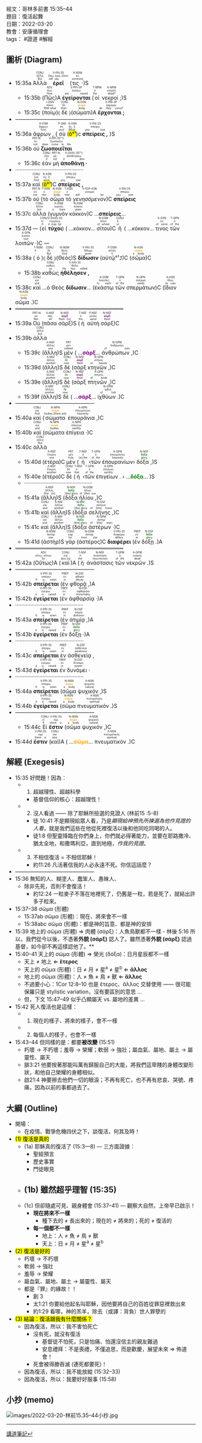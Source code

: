 經文：哥林多前書 15:35–44  
題目：復活起舞  
日期：2022-03-20  
教會：安康循理會  
tags： #證道  #解經  

## 圖析 (Diagram)

- <rt>15:35a</rt> <RUBY><ruby><ruby>Ἀλλὰ<rt>But</rt></ruby><rt>ἀλλά</rt></ruby><rt>CONJ</rt></RUBY> <RUBY><ruby><ruby><strong>ἐρεῖ</strong><rt>will say</rt></ruby><rt>ἔπω, ἐρῶ, εἶπον</rt></ruby><rt>V-FAI-3S</rt></RUBY> (<RUBY><ruby><ruby>τις ·<rt>someone</rt></ruby><rt>τις</rt></ruby><rt>X-NSM</rt></RUBY>)S 
	- <rt>15:35b</rt> (<RUBY><ruby><ruby>Πῶς<rt>How</rt></ruby><rt>πως</rt></ruby><rt>ADV</rt></RUBY>)A <RUBY><ruby><ruby><strong>ἐγείρονται</strong><rt>are raised</rt></ruby><rt>ἐγείρω</rt></ruby><rt>V-PPI-3P</rt></RUBY> (<RUBY><ruby><ruby>οἱ<rt>the</rt></ruby><rt>ὁ</rt></ruby><rt>T-NPM</rt></RUBY> <RUBY><ruby><ruby>νεκροί ;<rt>dead?</rt></ruby><rt>νεκρός</rt></ruby><rt>A-NPM</rt></RUBY>)S 
	- <rt>15:35c</rt> (<RUBY><ruby><ruby>ποίῳ<rt>With what</rt></ruby><rt>ποῖος</rt></ruby><rt>I-DSN</rt></RUBY>)⦇ <RUBY><ruby><ruby>δὲ<rt>then</rt></ruby><rt>δέ</rt></ruby><rt>CONJ</rt></RUBY> ⦈(<RUBY><ruby><ruby>σώματι<rt>body</rt></ruby><rt><strong><font color='orange'>σῶμα</font></strong></rt></ruby><rt>N-DSN</rt></RUBY>)A <RUBY><ruby><ruby><strong>ἔρχονται ;</strong><rt>do they come?</rt></ruby><rt>ἔρχομαι</rt></ruby><rt>V-PNI-3P</rt></RUBY> 
- ———————————————
- <rt>15:36a</rt> <RUBY><ruby><ruby>ἄφρων ,<rt>Fool</rt></ruby><rt>ἄφρων</rt></ruby><rt>A-VSM</rt></RUBY> { <RUBY><ruby><ruby>σὺ<rt>you!</rt></ruby><rt>σύ</rt></ruby><rt>P-2NS</rt></RUBY> (<RUBY><ruby><ruby><mark>ὃ°¹</mark><rt>What</rt></ruby><rt>ὅς, ἥ</rt></ruby><rt>R-ASN</rt></RUBY>)c <RUBY><ruby><ruby><strong>σπείρεις ,</strong><rt>you sow</rt></ruby><rt>σπείρω</rt></ruby><rt>V-PAI-2S</rt></RUBY> }S
- <rt>15:36b</rt> <RUBY><ruby><ruby>οὐ<rt>not</rt></ruby><rt>οὐ</rt></ruby><rt>PRT-N</rt></RUBY> <RUBY><ruby><ruby><strong>ζωοποιεῖται</strong><rt>does come to life</rt></ruby><rt>ζωοποιέω</rt></ruby><rt>V-PPI-3S°¹⮥</rt></RUBY> 
	- <rt>15:36c</rt> <RUBY><ruby><ruby>ἐὰν<rt>if</rt></ruby><rt>ἐάν</rt></ruby><rt>CONJ</rt></RUBY> <RUBY><ruby><ruby>μὴ<rt>not</rt></ruby><rt>μή</rt></ruby><rt>PRT-N</rt></RUBY> <RUBY><ruby><ruby><strong>ἀποθάνῃ ·</strong><rt>it dies</rt></ruby><rt>ἀποθνήσκω</rt></ruby><rt>V-2AAS-3S°¹⮥</rt></RUBY> 
- ·············································
- <rt>15:37a</rt> <RUBY><ruby><ruby>καὶ<rt>And</rt></ruby><rt>καί</rt></ruby><rt>CONJ</rt></RUBY> (<RUBY><ruby><ruby><mark>ὃ°¹</mark><rt>what</rt></ruby><rt>ὅς, ἥ</rt></ruby><rt>R-ASN</rt></RUBY>)C <RUBY><ruby><ruby><strong>σπείρεις ,</strong><rt>you sow</rt></ruby><rt>σπείρω</rt></ruby><rt>V-PAI-2S</rt></RUBY>
- <rt>15:37b</rt> <RUBY><ruby><ruby>οὐ<rt>not</rt></ruby><rt>οὐ</rt></ruby><rt>PRT-N</rt></RUBY> (<RUBY><ruby><ruby>τὸ<rt>the</rt></ruby><rt>ὁ</rt></ruby><rt>T-ASN</rt></RUBY> <RUBY><ruby><ruby>σῶμα<rt>body</rt></ruby><rt><strong><font color='orange'>σῶμα</font></strong></rt></ruby><rt>N-ASN</rt></RUBY> <RUBY><ruby><ruby>τὸ<rt>that</rt></ruby><rt>ὁ</rt></ruby><rt>T-ASN</rt></RUBY> <RUBY><ruby><ruby><em>γενησόμενον</em><rt>will be</rt></ruby><rt>γίνομαι</rt></ruby><rt>V-FDP-ASN</rt></RUBY>)C <RUBY><ruby><ruby><strong>σπείρεις</strong><rt>you sow</rt></ruby><rt>σπείρω</rt></ruby><rt>V-PAI-2S</rt></RUBY> 
- <rt>15:37c</rt> <RUBY><ruby><ruby>ἀλλὰ<rt>but</rt></ruby><rt>ἀλλά</rt></ruby><rt>CONJ</rt></RUBY> (<RUBY><ruby><ruby>γυμνὸν<rt>a bare</rt></ruby><rt>γυμνός</rt></ruby><rt>A-ASM</rt></RUBY> <RUBY><ruby><ruby>κόκκον<rt>grain</rt></ruby><rt>κόκκος</rt></ruby><rt>N-ASM</rt></RUBY>)C ...<strong>σπείρεις</strong>...
- <rt>15:37d</rt> —  (<RUBY><ruby><ruby>εἰ<rt>if</rt></ruby><rt>εἰ</rt></ruby><rt>CONJ</rt></RUBY> <RUBY><ruby><ruby><strong>τύχοι</strong><rt>it may be</rt></ruby><rt>τυγχάνω</rt></ruby><rt>V-2AAO-3S</rt></RUBY>) ( ...κόκκον... <RUBY><ruby><ruby>σίτου<rt>of wheat</rt></ruby><rt>σῖτος</rt></ruby><rt>N-GSM</rt></RUBY>)C <RUBY><ruby><ruby>ἤ<rt>or</rt></ruby><rt>ἤ</rt></ruby><rt>CONJ</rt></RUBY> ( ...κόκκον... <RUBY><ruby><ruby>τινος<rt>of some</rt></ruby><rt>τις</rt></ruby><rt>X-GSN</rt></RUBY> <RUBY><ruby><ruby>τῶν<rt>of the</rt></ruby><rt>ὁ</rt></ruby><rt>T-GPN</rt></RUBY> <RUBY><ruby><ruby>λοιπῶν ·<rt>rest</rt></ruby><rt>λοιπός</rt></ruby><rt>A-GPN</rt></RUBY>)C —
- <rt>15:38a</rt> (<RUBY><ruby><ruby>ὁ<rt>-</rt></ruby><rt>ὁ</rt></ruby><rt>T-NSM</rt></RUBY>)⦇ <RUBY><ruby><ruby>δὲ<rt>But</rt></ruby><rt>δέ</rt></ruby><rt>CONJ</rt></RUBY> ⦈(<RUBY><ruby><ruby>Θεὸς<rt>God</rt></ruby><rt>θεός</rt></ruby><rt>N-NSM</rt></RUBY>)S <RUBY><ruby><ruby><strong>δίδωσιν</strong><rt>gives</rt></ruby><rt>δίδωμι</rt></ruby><rt>V-PAI-3S</rt></RUBY> (<RUBY><ruby><ruby>αὐτῷ°¹⮥<rt>it</rt></ruby><rt>αὐτός</rt></ruby><rt>P-DSM</rt></RUBY>)C (<RUBY><ruby><ruby>σῶμα<rt>a body</rt></ruby><rt><strong><font color='orange'>σῶμα</font></strong></rt></ruby><rt>N-ASN</rt></RUBY>)C
	- <rt>15:38b</rt> <RUBY><ruby><ruby>καθὼς<rt>as</rt></ruby><rt>καθώς</rt></ruby><rt>CONJ</rt></RUBY> <RUBY><ruby><ruby><strong>ἠθέλησεν ,</strong><rt>He has willed</rt></ruby><rt>θέλω</rt></ruby><rt>V-AAI-3S</rt></RUBY> 
- <rt>15:38c</rt> <RUBY><ruby><ruby>καὶ<rt>and</rt></ruby><rt>καί</rt></ruby><rt>CONJ</rt></RUBY> ...ὁ Θεὸς <strong>δίδωσιν</strong>... (<RUBY><ruby><ruby>ἑκάστῳ<rt>to each</rt></ruby><rt>ἕκαστος</rt></ruby><rt>A-DSM</rt></RUBY> <RUBY><ruby><ruby>τῶν<rt>of the</rt></ruby><rt>ὁ</rt></ruby><rt>T-GPN</rt></RUBY> <RUBY><ruby><ruby>σπερμάτων<rt>seeds</rt></ruby><rt>σπέρμα</rt></ruby><rt>N-GPN</rt></RUBY>)C (<RUBY><ruby><ruby>ἴδιον<rt>its own</rt></ruby><rt>ἴδιος</rt></ruby><rt>A-ASN</rt></RUBY> <RUBY><ruby><ruby>σῶμα .<rt>body</rt></ruby><rt><strong><font color='orange'>σῶμα</font></strong></rt></ruby><rt>N-ASN</rt></RUBY>)C
- ═════════════════════════════
- <rt>15:39a</rt> <RUBY><ruby><ruby>Οὐ<rt>Not</rt></ruby><rt>οὐ</rt></ruby><rt>PRT-N</rt></RUBY> (<RUBY><ruby><ruby>πᾶσα<rt>all</rt></ruby><rt>πᾶς</rt></ruby><rt>A-NSF</rt></RUBY> <RUBY><ruby><ruby>σὰρξ<rt>flesh [is]</rt></ruby><rt><strong><font color='purple'>σάρξ</font></strong></rt></ruby><rt>N-NSF</rt></RUBY>)S (<RUBY><ruby><ruby>ἡ<rt>the</rt></ruby><rt>ὁ</rt></ruby><rt>T-NSF</rt></RUBY> <RUBY><ruby><ruby>αὐτὴ<rt>same</rt></ruby><rt>αὐτός</rt></ruby><rt>P-NSF</rt></RUBY> <RUBY><ruby><ruby>σάρξ<rt>flesh</rt></ruby><rt><strong><font color='purple'>σάρξ</font></strong></rt></ruby><rt>N-NSF</rt></RUBY>)C 
- <rt>15:39b</rt> <RUBY><ruby><ruby>ἀλλὰ<rt>but</rt></ruby><rt>ἀλλά</rt></ruby><rt>CONJ</rt></RUBY> 
	- <rt>15:39c</rt> (<RUBY><ruby><ruby>ἄλλη<rt>one</rt></ruby><rt>ἄλλος</rt></ruby><rt>A-NSF</rt></RUBY>)S <RUBY><ruby><ruby>μὲν<rt>indeed</rt></ruby><rt>μέν</rt></ruby><rt>PRT</rt></RUBY> ( ...<strong><font color='purple'>σάρξ</font></strong>... <RUBY><ruby><ruby>ἀνθρώπων ,<rt>of men</rt></ruby><rt>ἄνθρωπος</rt></ruby><rt>N-GPM</rt></RUBY>)C
	- <rt>15:39d</rt> (<RUBY><ruby><ruby>ἄλλη<rt>another</rt></ruby><rt>ἄλλος</rt></ruby><rt>A-NSF</rt></RUBY>)S <RUBY><ruby><ruby>δὲ<rt>now</rt></ruby><rt>δέ</rt></ruby><rt>CONJ</rt></RUBY> (<RUBY><ruby><ruby>σὰρξ<rt>flesh</rt></ruby><rt><strong><font color='purple'>σάρξ</font></strong></rt></ruby><rt>N-NSF</rt></RUBY> <RUBY><ruby><ruby>κτηνῶν ,<rt>of beasts</rt></ruby><rt>κτῆνος</rt></ruby><rt>N-GPN</rt></RUBY>)C
	- <rt>15:39e</rt> (<RUBY><ruby><ruby>ἄλλη<rt>another</rt></ruby><rt>ἄλλος</rt></ruby><rt>A-NSF</rt></RUBY>)S <RUBY><ruby><ruby>δὲ<rt>now</rt></ruby><rt>δέ</rt></ruby><rt>CONJ</rt></RUBY> (<RUBY><ruby><ruby>σὰρξ<rt>flesh</rt></ruby><rt><strong><font color='purple'>σάρξ</font></strong></rt></ruby><rt>N-NSF</rt></RUBY> <RUBY><ruby><ruby>πτηνῶν ,<rt>of birds</rt></ruby><rt>πτηνός</rt></ruby><rt>A-GPN</rt></RUBY>)C
	- <rt>15:39f</rt> (<RUBY><ruby><ruby>ἄλλη<rt>another</rt></ruby><rt>ἄλλος</rt></ruby><rt>A-NSF</rt></RUBY>)S <RUBY><ruby><ruby>δὲ<rt>now</rt></ruby><rt>δέ</rt></ruby><rt>CONJ</rt></RUBY> ( ...<strong><font color='purple'>σάρξ</font></strong>... <RUBY><ruby><ruby>ἰχθύων .<rt>of fish</rt></ruby><rt>ἰχθύς</rt></ruby><rt>N-GPM</rt></RUBY>)C
- ———————————————
- <rt>15:40a</rt> <RUBY><ruby><ruby>καὶ<rt>And</rt></ruby><rt>καί</rt></ruby><rt>CONJ</rt></RUBY> (<RUBY><ruby><ruby>σώματα<rt>bodies [there are]</rt></ruby><rt><strong><font color='orange'>σῶμα</font></strong></rt></ruby><rt>N-NPN</rt></RUBY> <RUBY><ruby><ruby>ἐπουράνια ,<rt>heavenly</rt></ruby><rt>ἐπουράνιος</rt></ruby><rt>A-NPN</rt></RUBY>)C
- <rt>15:40b</rt> <RUBY><ruby><ruby>καὶ<rt>and</rt></ruby><rt>καί</rt></ruby><rt>CONJ</rt></RUBY> (<RUBY><ruby><ruby>σώματα<rt>bodies</rt></ruby><rt><strong><font color='orange'>σῶμα</font></strong></rt></ruby><rt>N-NPN</rt></RUBY> <RUBY><ruby><ruby>ἐπίγεια ·<rt>earthly</rt></ruby><rt>ἐπίγειος</rt></ruby><rt>A-NPN</rt></RUBY>)C 
- <rt>15:40c</rt> <RUBY><ruby><ruby>ἀλλὰ<rt>But</rt></ruby><rt>ἀλλά</rt></ruby><rt>CONJ</rt></RUBY> 
	- <rt>15:40d</rt> (<RUBY><ruby><ruby>ἑτέρα<rt>one</rt></ruby><rt>ἕτερος</rt></ruby><rt>A-NSF</rt></RUBY>)C <RUBY><ruby><ruby>μὲν<rt>truly</rt></ruby><rt>μέν</rt></ruby><rt>PRT</rt></RUBY> (<RUBY><ruby><ruby>ἡ<rt>[is] the</rt></ruby><rt>ὁ</rt></ruby><rt>T-NSF</rt></RUBY> ‹<RUBY><ruby><ruby>τῶν<rt>of the</rt></ruby><rt>ὁ</rt></ruby><rt>T-GPN</rt></RUBY> <RUBY><ruby><ruby>ἐπουρανίων<rt>heavenly</rt></ruby><rt>ἐπουράνιος</rt></ruby><rt>A-GPN</rt></RUBY>› <RUBY><ruby><ruby>δόξα ,<rt>glory</rt></ruby><rt><strong><font color='green'>δόξα</font></strong></rt></ruby><rt>N-NSF</rt></RUBY>)S 
	- <rt>15:40e</rt> (<RUBY><ruby><ruby>ἑτέρα<rt>another</rt></ruby><rt>ἕτερος</rt></ruby><rt>A-NSF</rt></RUBY>)C <RUBY><ruby><ruby>δὲ<rt>now</rt></ruby><rt>δέ</rt></ruby><rt>CONJ</rt></RUBY> (<RUBY><ruby><ruby>ἡ<rt>that</rt></ruby><rt>ὁ</rt></ruby><rt>T-NSF</rt></RUBY> ‹<RUBY><ruby><ruby>τῶν<rt>of the</rt></ruby><rt>ὁ</rt></ruby><rt>T-GPN</rt></RUBY> <RUBY><ruby><ruby>ἐπιγείων .<rt>earthly</rt></ruby><rt>ἐπίγειος</rt></ruby><rt>A-GPN</rt></RUBY> › ...<strong><font color='green'>δόξα</font></strong>... )S
	- ·············································
	- <rt>15:41a</rt> (<RUBY><ruby><ruby>ἄλλη<rt>One [is]</rt></ruby><rt>ἄλλος</rt></ruby><rt>A-NSF</rt></RUBY>)S (<RUBY><ruby><ruby>δόξα<rt>[the] glory</rt></ruby><rt><strong><font color='green'>δόξα</font></strong></rt></ruby><rt>N-NSF</rt></RUBY> <RUBY><ruby><ruby>ἡλίου ,<rt>of [the] sun</rt></ruby><rt>ἥλιος</rt></ruby><rt>N-GSM</rt></RUBY>)C
	- <rt>15:41b</rt> <RUBY><ruby><ruby>καὶ<rt>and</rt></ruby><rt>καί</rt></ruby><rt>CONJ</rt></RUBY> (<RUBY><ruby><ruby>ἄλλη<rt>another</rt></ruby><rt>ἄλλος</rt></ruby><rt>A-NSF</rt></RUBY>)S (<RUBY><ruby><ruby>δόξα<rt>[the] glory</rt></ruby><rt><strong><font color='green'>δόξα</font></strong></rt></ruby><rt>N-NSF</rt></RUBY> <RUBY><ruby><ruby>σελήνης ,<rt>of [the] moon</rt></ruby><rt>σελήνη</rt></ruby><rt>N-GSF</rt></RUBY>)C
	- <rt>15:41c</rt> <RUBY><ruby><ruby>καὶ<rt>and</rt></ruby><rt>καί</rt></ruby><rt>CONJ</rt></RUBY> (<RUBY><ruby><ruby>ἄλλη<rt>another</rt></ruby><rt>ἄλλος</rt></ruby><rt>A-NSF</rt></RUBY>)S (<RUBY><ruby><ruby>δόξα<rt>[the] glory</rt></ruby><rt><strong><font color='green'>δόξα</font></strong></rt></ruby><rt>N-NSF</rt></RUBY> <RUBY><ruby><ruby>ἀστέρων ·<rt>of [the] stars</rt></ruby><rt>ἀστήρ</rt></ruby><rt>N-GPM</rt></RUBY>)C
	- <rt>15:41d</rt> (<RUBY><ruby><ruby>ἀστὴρ<rt>star</rt></ruby><rt>ἀστήρ</rt></ruby><rt>N-NSM</rt></RUBY>)S <RUBY><ruby><ruby>γὰρ<rt>for</rt></ruby><rt>γάρ</rt></ruby><rt>CONJ</rt></RUBY> (<RUBY><ruby><ruby>ἀστέρος<rt>from star</rt></ruby><rt>ἀστήρ</rt></ruby><rt>N-GSM</rt></RUBY>)C <RUBY><ruby><ruby><strong>διαφέρει</strong><rt>differs</rt></ruby><rt>διαφέρω</rt></ruby><rt>V-PAI-3S</rt></RUBY> (<RUBY><ruby><ruby>ἐν<rt>in</rt></ruby><rt>ἐν</rt></ruby><rt>PREP</rt></RUBY> <RUBY><ruby><ruby>δόξῃ .<rt>glory</rt></ruby><rt><strong><font color='green'>δόξα</font></strong></rt></ruby><rt>N-DSF</rt></RUBY>)A
- ═════════════════════════════
- <rt>15:42a</rt> (<RUBY><ruby><ruby>Οὕτως<rt>So</rt></ruby><rt>οὕτω, οὕτως</rt></ruby><rt>ADV</rt></RUBY>)A (<RUBY><ruby><ruby>καὶ<rt>also [is]</rt></ruby><rt>καί</rt></ruby><rt>CONJ</rt></RUBY>)A (<RUBY><ruby><ruby>ἡ<rt>the</rt></ruby><rt>ὁ</rt></ruby><rt>T-NSF</rt></RUBY> <RUBY><ruby><ruby>ἀνάστασις<rt>resurrection</rt></ruby><rt>ἀνάστασις</rt></ruby><rt>N-NSF</rt></RUBY> <RUBY><ruby><ruby>τῶν<rt>of the</rt></ruby><rt>ὁ</rt></ruby><rt>T-GPM</rt></RUBY> <RUBY><ruby><ruby>νεκρῶν .<rt>dead</rt></ruby><rt>νεκρός</rt></ruby><rt>A-GPM</rt></RUBY>)S 
- ———————————————
- <rt>15:42b</rt> <RUBY><ruby><ruby><strong>σπείρεται</strong><rt>It is sown</rt></ruby><rt>σπείρω</rt></ruby><rt>V-PPI-3S</rt></RUBY> (<RUBY><ruby><ruby>ἐν<rt>in</rt></ruby><rt>ἐν</rt></ruby><rt>PREP</rt></RUBY> <RUBY><ruby><ruby>φθορᾷ ,<rt>decay</rt></ruby><rt>φθορά</rt></ruby><rt>N-DSF</rt></RUBY>)A 
- <rt>15:42b</rt> <RUBY><ruby><ruby><strong>ἐγείρεται</strong><rt>it is raised</rt></ruby><rt>ἐγείρω</rt></ruby><rt>V-PPI-3S</rt></RUBY> (<RUBY><ruby><ruby>ἐν<rt>in</rt></ruby><rt>ἐν</rt></ruby><rt>PREP</rt></RUBY> <RUBY><ruby><ruby>ἀφθαρσίᾳ ·<rt>immortality</rt></ruby><rt>ἀφθαρσία</rt></ruby><rt>N-DSF</rt></RUBY>)A
- ·············································
- <rt>15:43a</rt> <RUBY><ruby><ruby><strong>σπείρεται</strong><rt>It is sown</rt></ruby><rt>σπείρω</rt></ruby><rt>V-PPI-3S</rt></RUBY> (<RUBY><ruby><ruby>ἐν<rt>in</rt></ruby><rt>ἐν</rt></ruby><rt>PREP</rt></RUBY> <RUBY><ruby><ruby>ἀτιμίᾳ ,<rt>dishonor</rt></ruby><rt>ἀτιμία</rt></ruby><rt>N-DSF</rt></RUBY>)A 
- <rt>15:43b</rt> <RUBY><ruby><ruby><strong>ἐγείρεται</strong><rt>it is raised</rt></ruby><rt>ἐγείρω</rt></ruby><rt>V-PPI-3S</rt></RUBY> (<RUBY><ruby><ruby>ἐν<rt>in</rt></ruby><rt>ἐν</rt></ruby><rt>PREP</rt></RUBY> <RUBY><ruby><ruby>δόξῃ ·<rt>glory</rt></ruby><rt><strong><font color='green'>δόξα</font></strong></rt></ruby><rt>N-DSF</rt></RUBY>)A 
- ·············································
- <rt>15:43c</rt> <RUBY><ruby><ruby><strong>σπείρεται</strong><rt>It is sown</rt></ruby><rt>σπείρω</rt></ruby><rt>V-PPI-3S</rt></RUBY> <RUBY><ruby><ruby>ἐν<rt>in</rt></ruby><rt>ἐν</rt></ruby><rt>PREP</rt></RUBY> <RUBY><ruby><ruby>ἀσθενείᾳ ,<rt>weakness</rt></ruby><rt>ἀσθένεια</rt></ruby><rt>N-DSF</rt></RUBY> 
- <rt>15:43d</rt> <RUBY><ruby><ruby><strong>ἐγείρεται</strong><rt>it is raised</rt></ruby><rt>ἐγείρω</rt></ruby><rt>V-PPI-3S</rt></RUBY> <RUBY><ruby><ruby>ἐν<rt>in</rt></ruby><rt>ἐν</rt></ruby><rt>PREP</rt></RUBY> <RUBY><ruby><ruby>δυνάμει ·<rt>power</rt></ruby><rt>δύναμις</rt></ruby><rt>N-DSF</rt></RUBY> 
- ·············································
- <rt>15:44a</rt> <RUBY><ruby><ruby><strong>σπείρεται</strong><rt>It is sown</rt></ruby><rt>σπείρω</rt></ruby><rt>V-PPI-3S</rt></RUBY> (<RUBY><ruby><ruby>σῶμα<rt>a body</rt></ruby><rt><strong><font color='orange'>σῶμα</font></strong></rt></ruby><rt>N-NSN</rt></RUBY> <RUBY><ruby><ruby>ψυχικόν ,<rt>natural</rt></ruby><rt>ψυχικός</rt></ruby><rt>A-NSN</rt></RUBY>)S 
- <rt>15:44b</rt> <RUBY><ruby><ruby><strong>ἐγείρεται</strong><rt>it is raised</rt></ruby><rt>ἐγείρω</rt></ruby><rt>V-PPI-3S</rt></RUBY> (<RUBY><ruby><ruby>σῶμα<rt>a body</rt></ruby><rt><strong><font color='orange'>σῶμα</font></strong></rt></ruby><rt>N-NSN</rt></RUBY> <RUBY><ruby><ruby>πνευματικόν .<rt>spiritual</rt></ruby><rt>πνευματικός</rt></ruby><rt>A-NSN</rt></RUBY>)S 
- ———————————————
	- <rt>15:44c</rt> <RUBY><ruby><ruby>Εἰ<rt>If</rt></ruby><rt>εἰ</rt></ruby><rt>CONJ</rt></RUBY> <RUBY><ruby><ruby><strong>ἔστιν</strong><rt>there is</rt></ruby><rt>εἰμί</rt></ruby><rt>V-PAI-3S</rt></RUBY> (<RUBY><ruby><ruby>σῶμα<rt>a body</rt></ruby><rt><strong><font color='orange'>σῶμα</font></strong></rt></ruby><rt>N-NSN</rt></RUBY> <RUBY><ruby><ruby>ψυχικόν ,<rt>natural</rt></ruby><rt>ψυχικός</rt></ruby><rt>A-NSN</rt></RUBY>)C
- <rt>15:44d</rt> <RUBY><ruby><ruby><strong>ἔστιν</strong><rt>there is</rt></ruby><rt>εἰμί</rt></ruby><rt>V-PAI-3S</rt></RUBY> (<RUBY><ruby><ruby>καὶ<rt>also</rt></ruby><rt>καί</rt></ruby><rt>CONJ</rt></RUBY>)A ( ...<strong><font color='orange'>σῶμα</font></strong>... <RUBY><ruby><ruby>πνευματικόν .<rt>spiritual</rt></ruby><rt>πνευματικός</rt></ruby><rt>A-NSN</rt></RUBY>)C

## 解經 (Exegesis)
- 15:35 好問題！因為：
	- 1) 超越理性、超越科學
		- 基督信仰的核心：超越理性！
	- 2) 沒人看過 —— 除了耶穌所撿選的見證人 (林前15 :5-8)
		- 徒 10:41 不是顯現給眾人看，乃是*顯現給神預先所揀選為他作見證的人看*，就是我們這些在他從死裡復活以後和他同吃同喝的人。 
		- 徒1:8 但聖靈降臨在你們身上，你們就必得著能力，並要在耶路撒冷、猶太全地，和撒瑪利亞，直到地極，*作我的見證*。 
	- 3) 不相信復活 = 不相信耶穌！
		- 約11:26 凡活著信我的人必永遠不死。你信這話麼？ 
- ———————————————
- 15:36 無知的人、糊塗人、蠢笨人、愚昧人、
	- 除非先死，否則不會復活！
		- 約12:24 一粒麥子不落在地裡死了，仍舊是一粒，若是死了，就結出許多子粒來。
- 15:37–38 σῶμα (形體)
	- 15:37ab σῶμα (形體)：現在、將來會不一樣 
	- 15:38abc σῶμα (形體)：都是神的旨意、都是神的安排
- 15:39 地上的 σῶμα (形體) ⇒ 肉體 (σάρξ)：人魚鳥獸都不一樣
		- 林後 5:16 所以，我們從今以後，不憑著**外貌 (σάρξ)** 認人了。雖然憑著**外貌 (σάρξ)** 認過基督，如今卻不再這樣認他了。** 
- 15:40–41 天上的 σῶμα (形體) ⇒ 榮光 (δόξα)：日月星辰都不一樣
	- 天上 ≠ 地上 ⇐ **ἕτερος** 
	- 天上的 σῶμα (形體)：日 ≠ 月 ≠ 星<sup>a</sup> ≠ 星<sup>b</sup> ⇐ **ἄλλος**
	- 地上的 σῶμα (形體)：人 ≠ 魚 ≠ 鳥 ≠ 獸 ⇐ **ἄλλος**
	- 不過要小心：1Cor 12:8–10 也是 ἕτερος、ἄλλος 交替使用 —— 很可能保羅只是 stylistic variation，沒有要區別的意思 ...
	- 但，下文 15:47–49 似乎凸顯屬天 vs. 屬地的差異 ...
- 15:42 死人復活也是這樣：
	- 1) 現在的樣子、將來的樣子，會不一樣
	- 2) 每個人的樣子，也會不一樣
- 15:43–44 但同樣的是：都要**被改變** (15:51)
	- 朽壞 → 不朽壞；羞辱 → 榮耀；軟弱 → 強壯；屬血氣、屬地、屬土 → 屬靈性、屬天
	- 腓3:21 他要按著那能叫萬有歸服自己的大能，將我們這卑賤的身體改變形狀，和他自己榮耀的身體相似。 
	- 啟21:4 神要擦去他們一切的眼淚；不再有死亡，也不再有悲哀、哭號、疼痛，因為以前的事都過去了。 


## 大綱 (Outline)
- 開場：
	- 在疫情、戰爭危機四伏之下，談復活，何其及時！
- <mark>(1) 復活是真的</mark>
	- (1a) 耶穌真的復活了 (15:3––8) — 三方面證據：
		- 聖經預言
		- 歷史事實
		- 門徒眼見
	- (1b) 雖然超乎理智 (15:35)
		- 
	- (1c) 但卻隨處可見、親身體會 (15:37–41) — 觀察大自然，上帝早已啟示！
		- **現在將來不一樣**
			- 種下去的 ≠ 長出來的；現在的 ≠ 將來的；死的 ≠ 復活的
		- **每一個都不一樣**
			- 地上：人 ≠ 魚 ≠ 鳥 ≠ 獸
			- 天上：日 ≠ 月 ≠ 星<sup>a</sup> ≠ 星<sup>b</sup>
- <mark>(2) 復活是好的</mark> 
	- 朽壞 → 不朽壞
	- 軟弱 → 強壯
	- 羞辱 → 榮耀
	- 屬血氣、屬地、屬土 → 屬靈性、屬天
	- 都是『罪』的緣故！！
		- 創 3
		- 太1:21 你要給他起名叫耶穌，因他要將自己的百姓從罪惡裡救出來
		- 約1:29 看哪，神的羔羊，除去（或譯：背負）世人罪孽的
- <mark>(3) 結論：復活跟我有什麼關係？</mark>
	- 因為復活，所以：我不害怕死亡
		- 沒有死，就沒有復活
			- 基督徒不怕死，只是怕痛、怕還沒信主的親友難過
			- 安息禮拜：不是喪禮，不僅追思，而是歡慶，展望未來 ⇒ 佈道會！
		- 死會被得勝吞滅 (連死都要死)！
	- 因為復活，所以：我不能放縱 (15:32–33)
	-  因為復活，所以：我要好好服事 (15:58)


## 小抄 (memo)

![images/2022-03-20-林前15.35–44小抄.jpg](images/2022-03-20-%E6%9E%97%E5%89%8D15.35%E2%80%9344%E5%B0%8F%E6%8A%84.jpg)

---
[講道筆記↵](../README.md)
